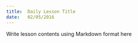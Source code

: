 ```yaml
---
title:  Daily Lesson Title
date:   02/05/2016
---
```


Write lesson contents using Markdown format here